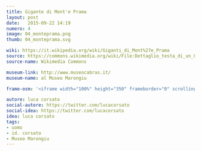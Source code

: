 ```yaml
---
title: Gigante di Mont'e Prama
layout: post
date:   2015-09-22 14:19
numero: 4
image: 04_monteprama.png
thumb: 04_monteprama.svg

wiki: https://it.wikipedia.org/wiki/Giganti_di_Mont%27e_Prama
source: https://commons.wikimedia.org/wiki/File:Dettaglio_testa_di_un_Gigante_di_Monte_Prama_-_gli_occhi.jpg
source-name: Wikimedia Commons

museum-link: http://www.museocabras.it/
museum-name: al Museo Marongiu

frame-osm: '<iframe width="100%" height="350" frameborder="0" scrolling="no" marginheight="0" marginwidth="0" src="http://www.openstreetmap.org/export/embed.html?bbox=8.524494767189026%2C39.92403576308912%2C8.52599948644638%2C39.9255229401144&amp;layer=mapnik&amp;marker=39.924778327163274%2C8.52524846792221" style="border: 1px solid black"></iframe><br/><small><a href="http://www.openstreetmap.org/?mlat=39.92478&amp;mlon=8.52525#map=19/39.92478/8.52525">Visualizza mappa ingrandita</a></small>'

autore: luca corsato
social-autore: https://twitter.com/lucacorsato
social-idea: https://twitter.com/lucacorsato
idea: luca corsato
tags:
- uomo
- id. corsato
- Museo Marongiu
---
```

